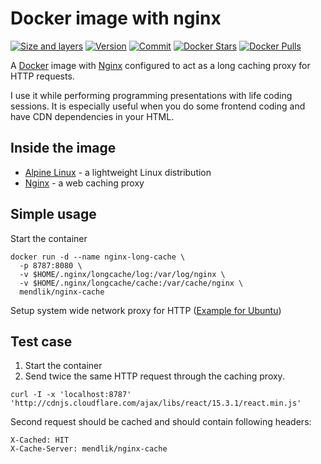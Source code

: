 # Docker image with nginx

[![Size and layers](https://images.microbadger.com/badges/image/mendlik/nginx-cache.svg)](https://microbadger.com/images/mendlik/nginx-cache)
[![Version](https://images.microbadger.com/badges/version/mendlik/nginx-cache.svg)](https://microbadger.com/images/mendlik/nginx-cache)
[![Commit](https://images.microbadger.com/badges/commit/mendlik/nginx-cache.svg)](https://microbadger.com/images/mendlik/nginx-cache)
[![Docker Stars](https://img.shields.io/docker/stars/mendlik/nginx-cache.svg?style=flat)](https://hub.docker.com/r/mendlik/nginx-cache/)
[![Docker Pulls](https://img.shields.io/docker/pulls/mendlik/nginx-cache.svg?style=flat)](https://hub.docker.com/r/mendlik/nginx-cache/)

A [Docker](docker) image with [Nginx](nginx) configured to act as a long caching proxy for HTTP requests.

I use it while performing programming presentations with life coding sessions. It is especially useful when you do some frontend coding and have CDN dependencies in your HTML.

## Inside the image

- [Alpine Linux][alpinelinux] - a lightweight Linux distribution
- [Nginx][nginx] - a web caching proxy

## Simple usage

Start the container
```
docker run -d --name nginx-long-cache \
  -p 8787:8080 \
  -v $HOME/.nginx/longcache/log:/var/log/nginx \
  -v $HOME/.nginx/longcache/cache:/var/cache/nginx \
  mendlik/nginx-cache
```
Setup system wide network proxy for HTTP ([Example for Ubuntu](https://help.ubuntu.com/stable/ubuntu-help/net-proxy.html))

## Test case

1. Start the container
2. Send twice the same HTTP request through the caching proxy.
```
curl -I -x 'localhost:8787' 'http://cdnjs.cloudflare.com/ajax/libs/react/15.3.1/react.min.js'
```
Second request should be cached and should contain following headers:
```
X-Cached: HIT
X-Cache-Server: mendlik/nginx-cache
```

[alpinelinux]: https://www.alpinelinux.org/
[apache]: https://httpd.apache.org/
[docker]: https://www.docker.com/
[nginx]: https://www.nginx.com/
